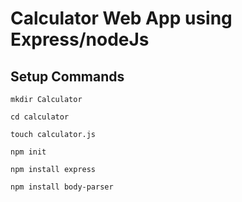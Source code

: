 # Calculator Web App using Express/nodeJs

## Setup Commands

```
mkdir Calculator
```
```
cd calculator
```
```
touch calculator.js
```
```
npm init
```
```
npm install express
```
```
npm install body-parser
```






